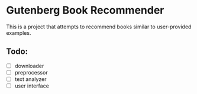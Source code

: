 # Gutenberg Book Recommender

This is a project that attempts to recommend books similar to user-provided examples.

## Todo:
 - [ ] downloader
 - [ ] preprocessor
 - [ ] text analyzer
 - [ ] user interface
